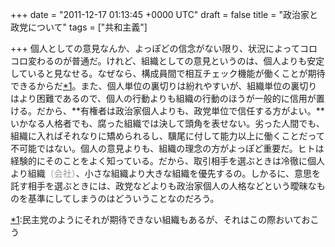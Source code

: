 
+++
date = "2011-12-17 01:13:45 +0000 UTC"
draft = false
title = "政治家と政党について"
tags = ["共和主義"]

+++
個人としての意見なんか、よっぽどの信念がない限り、状況によってコロコロ変わるのが普通だ。けれど、組織としての意見というのは、個人よりも安定していると見なせる。なぜなら、構成員間で相互チェック機能が働くことが期待できるからだ<a href="#f1" name="fn1" title="民主党のようにそれが期待できない組織もあるが、それはこの際おいておこう">*1</a>。また、個人単位の裏切りは紛れやすいが、組織単位の裏切りはより困難であるので、個人の行動よりも組織の行動のほうが一般的に信用が置ける。だから、**有権者は政治家個人よりも、政党単位で信任する方がよい。**いかなる人格者でも、腐った組織では決して頭角を表せない。劣った人間でも、組織に入ればそれなりに矯められるし、驥尾に付して能力以上に働くことだって不可能ではない。個人の意見よりも、組織の理念の方がよっぽど重要だ。ヒトは経験的にそのことをよく知っている。だから、取引相手を選ぶときは冷徹に個人より組織<span style="color: #999999">（会社）</span>、小さな組織より大きな組織を優先するの。しかるに、意思を託す相手を選ぶときには、政党などよりも政治家個人の人格などという曖昧なものを基準にしてしまうのはどういうことなのだろう。
<div class="footnote">
<a href="#fn1" name="f1" class="footnote-number">*1</a><span class="footnote-delimiter">:</span><span class="footnote-text">民主党のようにそれが期待できない組織もあるが、それはこの際おいておこう</span>
</div>

